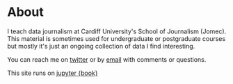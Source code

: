 About
=====

I teach data journalism at Cardiff University's School of Journalism (Jomec). This material is sometimes used for undergraduate or postgraduate courses but mostly it's just an ongoing collection of data I find interesting.

You can reach me on [twitter](https://twitter.com/aodhanlutetiae) or by [email](mailto:aidan.odonnell@cardiff.ac.uk) with comments or questions.

This site runs on [jupyter {book}](https://jupyterbook.org/intro.html)
